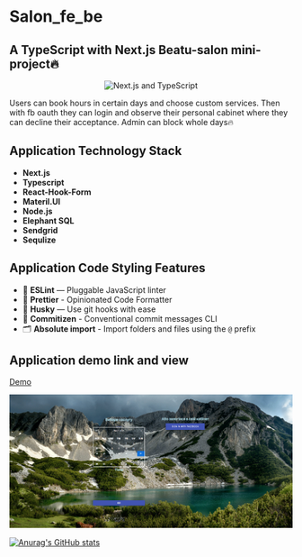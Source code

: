 # Salon_fe_be

## A TypeScript with Next.js Beatu-salon mini-project🔥 

<p align="center">
  <img src="https://user-images.githubusercontent.com/26466516/107675802-36216b80-6c77-11eb-8db1-4d3407dc53d9.png" alt="Next.js and TypeScript">
</p>


Users can book hours in certain days and choose custom services. Then with fb oauth they can login and observe their personal
cabinet where they can decline their acceptance. Admin can block whole days🔥 

## Application Technology Stack
- **Next.js**
- **Typescript**
- **React-Hook-Form**
- **Materil.UI**
- **Node.js**
- **Elephant SQL**
- **Sendgrid**
- **Sequlize**

## Application Code Styling Features
- 📏 **ESLint** — Pluggable JavaScript linter
- 💖 **Prettier** - Opinionated Code Formatter
- 🐶 **Husky** — Use git hooks with ease
- 📄 **Commitizen** - Conventional commit messages CLI
- 🗂 **Absolute import** - Import folders and files using the `@` prefix

## Application demo link and view
[Demo](http://ec2-3-121-181-107.eu-central-1.compute.amazonaws.com:8000/)


<img src="/docs/demo.png"/>

[![Anurag's GitHub stats](https://github-readme-stats.vercel.app/api?username=kayKrispin)](https://github.com/anuraghazra/github-readme-stats)

